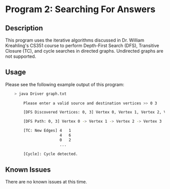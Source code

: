 # Program 2: Searching For Answers

## Description

This program uses the iterative algorithms discussed in Dr. William Kreahling's
CS351 course to perform Depth-First Search (DFS), Transitive Closure (TC), and 
cycle searches in directed graphs. Undirected graphs are not supported.


## Usage

Please see the following example output of this program:

```bash
    > java Driver graph.txt
        
        Please enter a valid source and destination vertices >> 0 3

        [DFS Discovered Vertices: 0, 3] Vertex 0, Vertex 1, Vertex 2, Vertex 3

        [DFS Path: 0, 3] Vertex 0 -> Vertex 1 -> Vertex 2 -> Vertex 3

        [TC: New Edges] 4   1
                        4   6
                        0   2
                        ...

        [Cycle]: Cycle detected.
```

## Known Issues

There are no known issues at this time.
